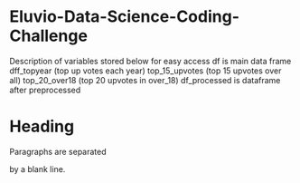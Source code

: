 # Eluvio-Data-Science-Coding-Challenge
<p>Description of variables stored below for easy access
  df is main data frame
  dff_topyear (top up votes each year)
  top_15_upvotes (top 15 upvotes over all)
  top_20_over18 (top 20 upvotes in over_18)
  df_processed is dataframe after preprocessed</p>

<h1>Heading</h1>


<p>Paragraphs are separated


by a blank line.</p>
